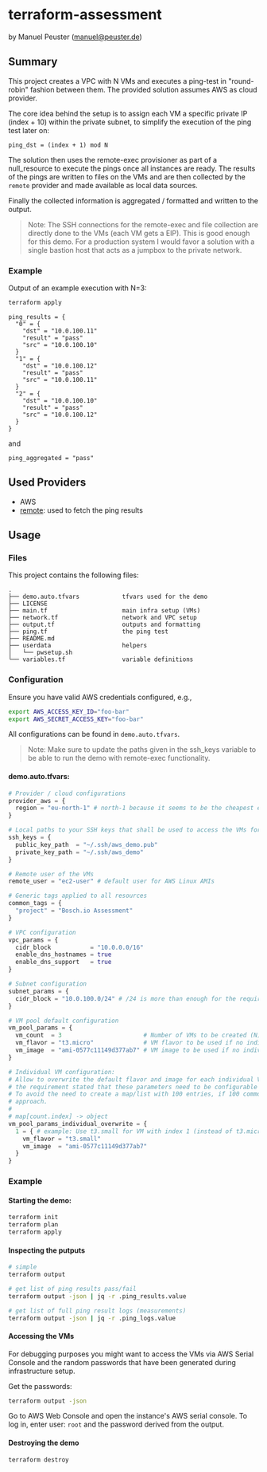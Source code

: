 # terraform-assessment

by Manuel Peuster (manuel@peuster.de)

## Summary

This project creates a VPC with N VMs and executes a ping-test in "round-robin" fashion between them.
The provided solution assumes AWS as cloud provider.

The core idea behind the setup is to assign each VM a specific private IP (index + 10) within the private subnet,
to simplify the execution of the ping test later on:

```
ping_dst = (index + 1) mod N
```

The solution then uses the remote-exec provisioner as part of a null_resource to execute the pings once all instances are ready.
The results of the pings are written to files on the VMs and are then collected by the `remote` provider and made available as local data sources.

Finally the collected information is aggregated / formatted and written to the output.

> Note: The SSH connections for the remote-exec and file collection are directly done to the VMs (each VM gets a EIP). This is good enough for this demo. For a production system I would favor a solution with a single bastion host that acts as a jumpbox to the private network.


### Example

Output of an example execution with N=3:


```sh
terraform apply
```

```
ping_results = {
  "0" = {
    "dst" = "10.0.100.11"
    "result" = "pass"
    "src" = "10.0.100.10"
  }
  "1" = {
    "dst" = "10.0.100.12"
    "result" = "pass"
    "src" = "10.0.100.11"
  }
  "2" = {
    "dst" = "10.0.100.10"
    "result" = "pass"
    "src" = "10.0.100.12"
  }
}
```

and

```
ping_aggregated = "pass"
```


## Used Providers

- AWS
- [remote](https://registry.terraform.io/providers/tenstad/remote/latest/docs/data-sources/file): used to fetch the ping results

## Usage

### Files

This project contains the following files:

```
.
├── demo.auto.tfvars            tfvars used for the demo
├── LICENSE
├── main.tf                     main infra setup (VMs)
├── network.tf                  network and VPC setup
├── output.tf                   outputs and formatting
├── ping.tf                     the ping test
├── README.md
├── userdata                    helpers
│   └── pwsetup.sh
└── variables.tf                variable definitions
```

### Configuration

Ensure you have valid AWS credentials configured, e.g.,

```sh
export AWS_ACCESS_KEY_ID="foo-bar"
export AWS_SECRET_ACCESS_KEY="foo-bar"
```

All configurations can be found in `demo.auto.tfvars`.

> Note: Make sure to update the paths given in the ssh_keys variable to be able to run the demo with remote-exec functionality.


#### demo.auto.tfvars:

```terraform
# Provider / cloud configurations
provider_aws = {
  region = "eu-north-1" # north-1 because it seems to be the cheapest eu regions at the moment
}

# Local paths to your SSH keys that shall be used to access the VMs for remote execution. Please change.
ssh_keys = {
  public_key_path  = "~/.ssh/aws_demo.pub"
  private_key_path = "~/.ssh/aws_demo"
}

# Remote user of the VMs
remote_user = "ec2-user" # default user for AWS Linux AMIs

# Generic tags applied to all resources
common_tags = {
  "project" = "Bosch.io Assessment"
}

# VPC configuration
vpc_params = {
  cidr_block           = "10.0.0.0/16"
  enable_dns_hostnames = true
  enable_dns_support   = true
}

# Subnet configuration
subnet_params = {
  cidr_block = "10.0.100.0/24" # /24 is more than enough for the requirement "between 2 and 100 VMs"
}

# VM pool default configuration
vm_pool_params = {
  vm_count  = 3                       # Number of VMs to be created (N)
  vm_flavor = "t3.micro"              # VM flavor to be used if no individual overwrite for this instance is defined
  vm_image  = "ami-0577c11149d377ab7" # VM image to be used if no individual overwrite for this instance is defined
}

# Individual VM configuration:
# Allow to overwrite the default flavor and image for each individual VM. This might look a bit odd at first, but
# the requirement stated that these parameters need to be configurable for each VM individually.
# To avoid the need to create a map/list with 100 entries, if 100 common VMs shall be created, I picked this overwriting
# approach.
# 
# map[count.index] -> object
vm_pool_params_individual_overwrite = {
  1 = { # example: Use t3.small for VM with index 1 (instead of t3.micro)
    vm_flavor = "t3.small"
    vm_image  = "ami-0577c11149d377ab7"
  }
}
```

### Example

#### Starting the demo:

```sh
terraform init
terraform plan
terraform apply
```

#### Inspecting the putputs

```sh
# simple
terraform output

# get list of ping results pass/fail
terraform output -json | jq -r .ping_results.value

# get list of full ping result logs (measurements)
terraform output -json | jq -r .ping_logs.value
```

#### Accessing the VMs

For debugging purposes you might want to access the VMs via AWS Serial Console and the random passwords that have been generated during infrastructure setup.

Get the passwords:

```sh
terraform output -json
```

Go to AWS Web Console and open the instance's AWS serial console.
To log in, enter user: `root` and the password derived from the output.

#### Destroying the demo

```sh
terraform destroy
```

